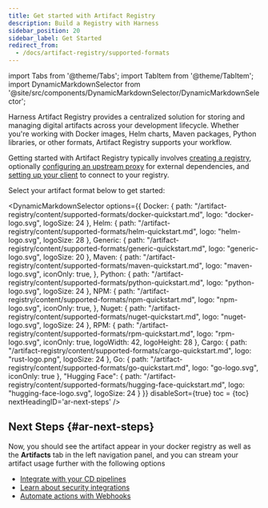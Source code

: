 ```yaml
---
title: Get started with Artifact Registry
description: Build a Registry with Harness
sidebar_position: 20
sidebar_label: Get Started
redirect_from:
  - /docs/artifact-registry/supported-formats
---
```


import Tabs from '@theme/Tabs';
import TabItem from '@theme/TabItem';
import DynamicMarkdownSelector from '@site/src/components/DynamicMarkdownSelector/DynamicMarkdownSelector';


Harness Artifact Registry provides a centralized solution for storing and managing digital artifacts across your development lifecycle. Whether you're working with Docker images, Helm charts, Maven packages, Python libraries, or other formats, Artifact Registry supports your workflow.

Getting started with Artifact Registry typically involves [creating a registry](/docs/artifact-registry/manage-registries/create-registry), optionally [configuring an upstream proxy](/docs/artifact-registry/manage-registries/upstream-proxy) for external dependencies, and [setting up your client](/docs/artifact-registry/manage-registries/client-setup) to connect to your registry.

Select your artifact format below to get started:

<DynamicMarkdownSelector
  options={{
    Docker: {
      path: "/artifact-registry/content/supported-formats/docker-quickstart.md",
      logo: "docker-logo.svg",
      logoSize: 24
    },
    Helm: {
      path: "/artifact-registry/content/supported-formats/helm-quickstart.md",
      logo: "helm-logo.svg",
      logoSize: 28
    },
    Generic: {
      path: "/artifact-registry/content/supported-formats/generic-quickstart.md",
      logo: "generic-logo.svg",
      logoSize: 20
    },
    Maven: {
      path: "/artifact-registry/content/supported-formats/maven-quickstart.md",
      logo: "maven-logo.svg",
      iconOnly: true,
    },
    Python: {
      path: "/artifact-registry/content/supported-formats/python-quickstart.md",
      logo: "python-logo.svg",
      logoSize: 24
    },
    NPM: {
      path: "/artifact-registry/content/supported-formats/npm-quickstart.md",
      logo: "npm-logo.svg",
      iconOnly: true,
    },
    Nuget: {
      path: "/artifact-registry/content/supported-formats/nuget-quickstart.md",
      logo: "nuget-logo.svg",
      logoSize: 24
    },
    RPM: {
      path: "/artifact-registry/content/supported-formats/rpm-quickstart.md",
      logo: "rpm-logo.svg",
      iconOnly: true,
      logoWidth: 42,
      logoHeight: 28
    },
    Cargo: {
      path: "/artifact-registry/content/supported-formats/cargo-quickstart.md",
      logo: "rust-logo.png",
      logoSize: 24
    },
    Go: {
      path: "/artifact-registry/content/supported-formats/go-quickstart.md",
      logo: "go-logo.svg",
      iconOnly: true
    },
    "Hugging Face": {
      path: "/artifact-registry/content/supported-formats/hugging-face-quickstart.md",
      logo: "hugging-face-logo.svg",
      logoSize: 24
    }
  }}
  disableSort={true}
  toc = {toc}
  nextHeadingID='ar-next-steps'
/>

## Next Steps {#ar-next-steps}
Now, you should see the artifact appear in your docker registry as well as the **Artifacts** tab in the left navigation panel, and you can stream your artifact usage further with the following options

- [Integrate with your CD pipelines](/docs/artifact-registry/platform-integrations/cd-ar-integrations)
- [Learn about security integrations](/docs/artifact-registry/platform-integrations/security-integrations/ssd-ar-integrations)
- [Automate actions with Webhooks](/docs/artifact-registry/ar-webhooks)